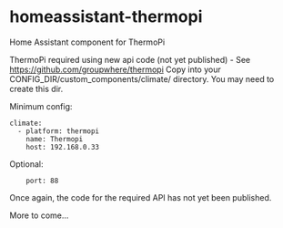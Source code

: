 # homeassistant-thermopi
Home Assistant component for ThermoPi

ThermoPi required using new api code (not yet published) -  See https://github.com/groupwhere/thermopi
Copy into your CONFIG_DIR/custom_components/climate/ directory.  You may need to create this dir.

Minimum config:
```
climate:
  - platform: thermopi
    name: Thermopi
    host: 192.168.0.33

```
Optional:
```
    port: 88
```

Once again, the code for the required API has not yet been published.

More to come...

